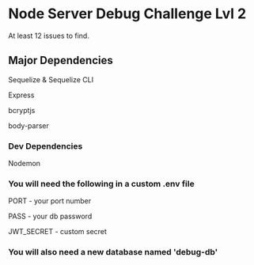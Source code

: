 # Node Server Debug Challenge Lvl 2

At least 12 issues to find.

## Major Dependencies
Sequelize & Sequelize CLI

Express

bcryptjs

body-parser

### Dev Dependencies
Nodemon

### You will need the following in a custom .env file
PORT - your port number

PASS - your db password

JWT_SECRET - custom secret

### You will also need a new database named 'debug-db'
